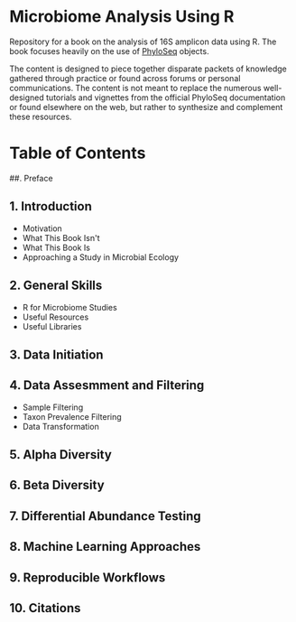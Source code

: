 # Microbiome Analysis Using R

Repository for a book on the analysis of 16S amplicon data using R. The book focuses heavily on the use of [PhyloSeq](https://joey711.github.io/phyloseq/) objects.

The content is designed to piece together disparate packets of knowledge gathered through practice or found across forums or personal communications. The content is not meant to replace the numerous well-designed tutorials and vignettes from the official PhyloSeq documentation or found elsewhere on the web, but rather to synthesize and complement these resources.

# Table of Contents

##. Preface

## 1. Introduction
  * Motivation
  * What This Book Isn't
  * What This Book Is
  * Approaching a Study in Microbial Ecology
  
## 2. General Skills

  * R for Microbiome Studies
  * Useful Resources
  * Useful Libraries
  
## 3. Data Initiation

## 4. Data Assesmment and Filtering

  * Sample Filtering
  * Taxon Prevalence Filtering
  * Data Transformation
  
## 5. Alpha Diversity

## 6. Beta Diversity

## 7. Differential Abundance Testing

## 8. Machine Learning Approaches

## 9. Reproducible Workflows

## 10. Citations